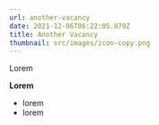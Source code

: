 ```yaml
---
url: another-vacancy
date: 2021-12-06T06:22:05.879Z
title: Another Vacancy
thumbnail: src/images/icon-copy.png
---
```

Lorem

**Lorem**

* lorem
* lorem